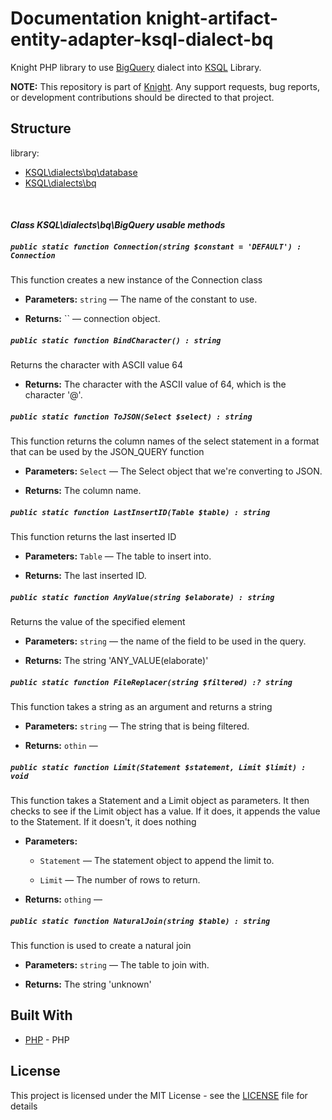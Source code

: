 # Documentation knight-artifact-entity-adapter-ksql-dialect-bq

Knight PHP library to use [BigQuery](https://cloud.google.com/bigquery/) dialect into [KSQL](https://github.com/energia-source/knight-artifact-entity-adapter-ksql/) Library.

**NOTE:** This repository is part of [Knight](https://github.com/energia-source/knight). Any
support requests, bug reports, or development contributions should be directed to
that project.

## Structure

library:
- [KSQL\dialects\bq\database](https://github.com/energia-source/knight-artifact-entity-adapter-ksql-dialect-bq/tree/main/lib/database)
- [KSQL\dialects\bq](https://github.com/energia-source/knight-artifact-entity-adapter-ksql-dialect-bq/tree/main/lib)

<br>

#### ***Class KSQL\dialects\bq\BigQuery usable methods***

##### `public static function Connection(string $constant = 'DEFAULT') : Connection`

This function creates a new instance of the Connection class

 * **Parameters:** `string` — The name of the constant to use.

     <p>
 * **Returns:** `` — connection object.

##### `public static function BindCharacter() : string`

Returns the character with ASCII value 64

 * **Returns:** The character with the ASCII value of 64, which is the character '@'.

##### `public static function ToJSON(Select $select) : string`

This function returns the column names of the select statement in a format that can be used by the JSON_QUERY function

 * **Parameters:** `Select` — The Select object that we're converting to JSON.

     <p>
 * **Returns:** The column name.

##### `public static function LastInsertID(Table $table) : string`

This function returns the last inserted ID

 * **Parameters:** `Table` — The table to insert into.

     <p>
 * **Returns:** The last inserted ID.

##### `public static function AnyValue(string $elaborate) : string`

Returns the value of the specified element

 * **Parameters:** `string` — the name of the field to be used in the query.

     <p>
 * **Returns:** The string 'ANY_VALUE(elaborate)'

##### `public static function FileReplacer(string $filtered) :? string`

This function takes a string as an argument and returns a string

 * **Parameters:** `string` — The string that is being filtered.

     <p>
 * **Returns:** `othin` — 

##### `public static function Limit(Statement $statement, Limit $limit) : void`

This function takes a Statement and a Limit object as parameters. It then checks to see if the Limit object has a value. If it does, it appends the value to the Statement. If it doesn't, it does nothing

 * **Parameters:**
   * `Statement` — The statement object to append the limit to.
   * `Limit` — The number of rows to return.

     <p>
 * **Returns:** `othing` — 

##### `public static function NaturalJoin(string $table) : string`

This function is used to create a natural join

 * **Parameters:** `string` — The table to join with.

     <p>
 * **Returns:** The string 'unknown'

## Built With

* [PHP](https://www.php.net/) - PHP

## License

This project is licensed under the MIT License - see the [LICENSE](LICENSE) file for details

